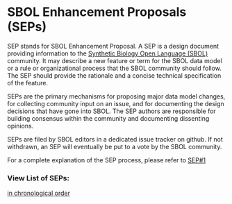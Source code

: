 # SBOL Enhancement Proposals (SEPs)

SEP stands for SBOL Enhancement Proposal. A SEP is a design document providing information to the [Synthetic Biology Open Language (SBOL)](http://sbolstandard.org) community. It may describe a new feature or term for the SBOL data model or a rule or organizational process that the SBOL community should follow. The SEP should provide the rationale and a concise technical specification of the feature.

SEPs are the primary mechanisms for proposing major data model changes, for collecting community input on an issue, and for documenting the design decisions that have gone into SBOL. The SEP authors are responsible for building consensus within the community and documenting dissenting opinions.

SEPs are filed by SBOL editors in a dedicated issue tracker on github. If not withdrawn, an SEP will eventually be put to a vote by the SBOL community.

For a complete explanation of the SEP process, please refer to [SEP#1](https://github.com/SynBioDex/SEPs/issues/1)

### View List of SEPs:

[in chronological order](https://github.com/SynBioDex/SEPs/issues?q=is%3Aissue+sort%3Acreated-asc)

